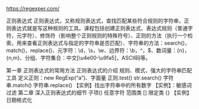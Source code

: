 https://regexper.com/

 正则表达式
    正则表达式，又称规则表达式，查找匹配某些符合规则的字符串，正则表达式就是写这种规则的工具。课程包括创建正则表达式、表达式规则（普通字符，元字符）、修饰符（影响整个正则规则的特殊符号）、正则的方法（执行一个检索，用来查看正则表达式与指定的字符串是否匹配）、字符串的方法：search()，match()，replace()、元字符：\d，\s，\w、边界符：\b，^，$、数词量：{n}，{n,m}、分组、字符集合：中文[\u4e00-\u9fa5]，ASCII码等。
   
   
   第一章 正则表达式的常用方法
       正则表达式的介绍
       规则、模式、强大的字符串匹配工具
       定义正则：new RegExp(“a”)、字面量
       正则.test()
       str.search()
       字符串.match()
       字符串.replace()
       【实例】找出字符串中的所有数字
       【实例】：敏感词过滤
       第二章 深入正则表达式的细节
       子项()
       任意字符
       范围类 []
       限定类 {}
       【实例】日期格式化